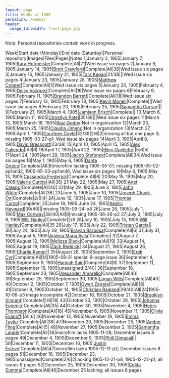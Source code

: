```yaml
---
layout: page
title: Weeks of 1905
permalink: /weeks/
header:
  image_fullwidth: front-page.jpg
---
```

Note: Personal repositories contain work in progress.

Week|Start date (Monday)|End date (Saturday)|Personal repository|Images|Files|Pages|Notes
1|January 2, 1905|January 7, 1905|[Kara Hofmeister](https://github.com/karahofmeister/dig-eg-gaz)|Complete|All|21|Wed issue six pages
2|January 9, 1905|January 14, 1905|[Brett Crawford](https://github.com/wbc13/dig-eg-gaz)|Complete|All|38|Wed issue six pages
3|January 16, 1905|January 21, 1905|[Tara Kagan](https://github.com/tkhagan/dig_eg)|21/38|||Wed issue six pages
4|January 23, 1905|January 28, 1905|[Matthew Cooper](https://github.com/Mic15b/dig-eg-gaz)|Complete|All|5|Wed issue six pages
5|January 30, 1905|February 4, 1905|[Daisy Vazquez](https://github.com/dvazquez703/dig-eg-gaz)|Complete|All|16|Wed issue six pages
6|February 6, 1905|February 11, 1905|[Brandon Barrett](https://github.com/bcb14g/dig-eg-gaz)|Complete|All|18|Wed issue six pages
7|February 13, 1905|February 18, 1905|[Kevin Monell](https://github.com/knm15e/dig-eg-gaz)|Complete|||Wed issue six pages
8|February 20, 1905|February 25, 1905|[Samantha Curran](https://github.com/samrcurran/dig-eg-gaz)|||
9|February 27, 1905|March 4, 1905|[Jamison Brisch](https://github.com/jbrisch19/dig-eg-gaz)|Complete||
10|March 6, 1905|March 11, 1905|[Christlyn Patel](https://github.com/cpp15c/dig-eg-gaz)|35/38|||Wed issue six pages
11|March 13, 1905|March 18, 1905|[Raul Godoy]()|Not in organization
12|March 20, 1905|March 25, 1905|[Claudia Jimeno](https://github.com/cjimeno)|Not in organization
13|March 27, 1905|April 1, 1905|[Courtney Coyle](https://github.com/courtneyelon)|32/38|2/6|2|missing all but one page 3; missing 1905-03-27-p1; Wed issue six pages
14|April 3, 1905|April 8, 1905|[David Gressgott](https://github.com/djdaviedave/dig-eg-gaz)|23/38|
15|April 10, 1905|April 15, 1905|[Alex Caliendo](https://github.com/RGOODY3210/dig-eg-gaz)||All|6|
16|April 17, 1905|April 22, 1905|[Riley Ouellette](https://github.com/rouellette07/dig-eg-gaz)||5/6|5|
17|April 24, 1905|April 29, 1905|[Jacob Stefonek](https://github.com/JacobStefonek/dig-eg-gaz)|Complete|All|34|Wed issue six pages
18|May 1, 1905|May 6, 1905|[Dante Grieco](https://github.com/dgg15/dig-eg-gaz)|Complete|All|9|microfilm lacking 1905-05-01; missing 1905-05-02-pp1and2, 1905-05-03-pp1and6, Wed issue six pages
19|May 8, 1905|May 13, 1905|[Cassandra Frederick](https://github.com/caf15b)|Complete|All|6|
20|May 15, 1905|May 20, 1905|[Valerie Curcio](https://github.com/valeriecurcio)||All|36|
21|May 22, 1905|May 27, 1905|[Anet Crespo](https://github.com/ac15at/dig-eg-gaz)|Complete|All|40|
22|May 29, 1905|June 3, 1905|[John White](https://github.com/jcw3/dig-eg-gaz)|Complete|All|36|
23|June 5, 1905|June 10, 1905|[Joseph Chack-On](https://github.com/jochack/dig-eg-gaz)|Complete|2/6|4|
24|June 12, 1905|June 17, 1905|[Thomas Corzo](https://github.com/ThomasC24)|Complete|
25|June 19, 1905|June 24, 1905|[Kedric Heyward](https://github.com/Kheyward/dig-eg-gaz)|39/40|||missing 1905-06-24-p8
26|June 26, 1905|July 1, 1905|[Max Conway](https://github.com/maxconwayfsu/dig-eg-gaz)|39/40|All|9|missing 1905-06-26-p2
27|July 3, 1905|July 8, 1905|[Will Hanley](https://github.com/whanley/digital-Egyptian-Gazette/tree/master/my-content)|Complete|2/6
28|July 10, 1905|July 15, 1905|[Will Hanley](https://github.com/whanley/digital-Egyptian-Gazette/tree/master/my-content)|Complete|All|35
29|July 17, 1905|July 22, 1905|[Tristan Garcia](https://github.com/tcg15)||
30|July 24, 1905|July 29, 1905|[Brayan Barbosa](https://github.com/brayanbar/dig-eg-gaz)|Complete|All|6|
31|July 31, 1905|August 5, 1905|[Andrea Maria Avila](https://github.com/ama15m)|Complete|
32|August 7, 1905|August 12, 1905|[Melizza Black](https://github.com/MelizzaBlack/dig-eg-gaz)|Complete|All|19|
33|August 14, 1905|August 19, 1905|[Zach Reddick](https://github.com/znr13)|
34|August 21, 1905|August 26, 1905|[Charlie Rymer](https://github.com/crymer)||
35|August 28, 1905|September 2, 1905|[Erek Cyr](https://github.com/ErekCyr/dig-eg-gaz)|Complete|All|14|1905-08-31 special 9-page issue
36|September 4, 1905|September 9, 1905|[Hannah Sain](https://github.com/hds15b/dig-eg-gaz)|Complete|All|6|
37|September 11, 1905|September 16, 1905|unassigned|2/40|
38|September 18, 1905|September 23, 1905|[Alexander Amorello](https://github.com/AlexanderOlleroma/Dig_eg_gaz)|Complete|All|40|
39|September 25, 1905|September 30, 1905|[Logan Wills](https://github.com/lcw16b/dig-eg-gaz)|Complete|All|40|
40|October 2, 1905|October 7, 1905|[Gwen Zapata](https://github.com/Lionex/dig-eg-gaz)|Complete|All|18|
41|October 9, 1905|October 14, 1905|[Christian Ragland](https://github.com/christianragland/dig-eg-gaz)|39/40|All|24|1905-10-09-p3 image incomplete
42|October 16, 1905|October 21, 1905|[Brooklyn Vincent](https://github.com/bjv15/dig-eg-gaz)|Complete|5/6|18|
43|October 23, 1905|October 28, 1905|[Johanna Eugenio](https://github.com/jhannaeugenio/dig-eg-gaz)|Complete|All|35|
44|October 30, 1905|November 4, 1905|[Henry Thompson](https://github.com/Hat15/Dig-eg-gaz)|Complete|All|18|
45|November 6, 1905|November 11, 1905|[Olivia Evanoff](https://github.com/oliviaevanoff)||All|6|
46|November 13, 1905|November 18, 1905|[Emma Taylor](https://github.com/ekt16/dig-eg-gaz)|Complete|All|38|
47|November 20, 1905|November 25, 1905|[Amber Fling](https://github.com/alf15c/dig-eg-gaz)|Complete|All|5|
48|November 27, 1905|December 2, 1905|[Samantha Lappin](https://github.com/Fibinocci1123/Dig-eg-gaz)|Complete|All|36|microfilm lacks 1905-11-28; December issues 8 pages
49|December 4, 1905|December 9, 1905|[Phill Dimacali](https://github.com/phillpd96)||
50|December 11, 1905|December 16, 1905|[Justin Esteve](https://github.com/jesteve3/dig-eg-gaz)|Complete|All|47|microfilm lacks 1905-12-11-p2; December issues 8 pages
51|December 18, 1905|December 23, 1905|unassigned|Complete|2/6|2|lacking 1905-12-21-p8, 1905-12-22-p1; all issues 8 pages
52|December 25, 1905|December 30, 1905|[Celita Summa](https://github.com/CelitaS/dig-eg-gaz)|Complete|All|46|December 25 lacking; all issues 8 pages
